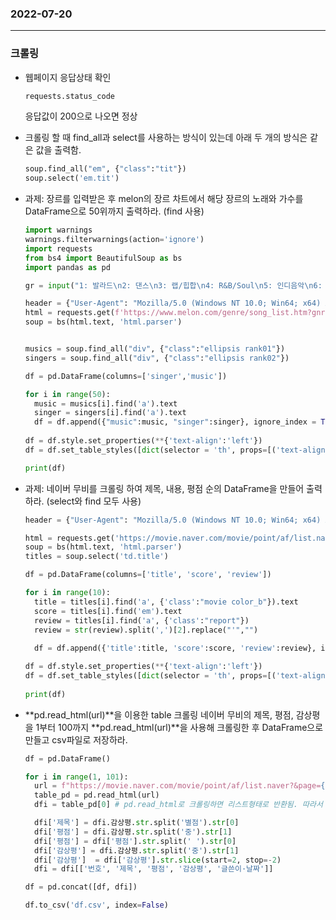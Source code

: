 ### 2022-07-20
--------------------
### 크롤링   


- 웹페이지 응답상태 확인
  ```python
  requests.status_code
  ```
  응답값이 200으로 나오면 정상  

  
- 크롤링 할 때 find_all과 select를 사용하는 방식이 있는데 아래 두 개의 방식은 같은 값을 출력함.
  ```python
  soup.find_all("em", {"class":"tit"})
  soup.select('em.tit') 
  ```
    
- 과제: 장르를 입력받은 후 melon의 장르 차트에서 해당 장르의 노래와 가수를 DataFrame으로 50위까지 출력하라. (find 사용)
  ```python
  import warnings
  warnings.filterwarnings(action='ignore')
  import requests
  from bs4 import BeautifulSoup as bs
  import pandas as pd
  
  gr = input("1: 발라드\n2: 댄스\n3: 랩/힙합\n4: R&B/Soul\n5: 인디음악\n6: 록/메탈\n7: 트로트\n8: 포크/블루스\n장르를 골라 숫자로 입력하세요: ")

  header = {"User-Agent": "Mozilla/5.0 (Windows NT 10.0; Win64; x64) AppleWebKit/537.36 (KHTML, like Gecko)"}
  html = requests.get(f'https://www.melon.com/genre/song_list.htm?gnrCode=GN0{gr}00&steadyYn=Y',  headers = header)
  soup = bs(html.text, 'html.parser')


  musics = soup.find_all("div", {"class":"ellipsis rank01"})
  singers = soup.find_all("div", {"class":"ellipsis rank02"})

  df = pd.DataFrame(columns=['singer','music'])

  for i in range(50):
    music = musics[i].find('a').text
    singer = singers[i].find('a').text
    df = df.append({"music":music, "singer":singer}, ignore_index = True)
    
  df = df.style.set_properties(**{'text-align':'left'})
  df = df.set_table_styles([dict(selector = 'th', props=[('text-align', 'left')])]) 
  
  print(df)
  ```
- 과제: 네이버 무비를 크롤링 하여 제목, 내용, 평점 순의 DataFrame을 만들어 출력하라. (select와 find 모두 사용)
  ```python
  header = {"User-Agent": "Mozilla/5.0 (Windows NT 10.0; Win64; x64) AppleWebKit/537.36 (KHTML, like Gecko)"}

  html = requests.get('https://movie.naver.com/movie/point/af/list.naver', headers = header)
  soup = bs(html.text, 'html.parser')
  titles = soup.select('td.title')

  df = pd.DataFrame(columns=['title', 'score', 'review'])

  for i in range(10):
    title = titles[i].find('a', {'class':"movie color_b"}).text
    score = titles[i].find('em').text
    review = titles[i].find('a', {'class':"report"})
    review = str(review).split(',')[2].replace("'","")
    
    df = df.append({'title':title, 'score':score, 'review':review}, ignore_index=True)

  df = df.style.set_properties(**{'text-align':'left'})
  df = df.set_table_styles([dict(selector = 'th', props=[('text-align', 'left')])]) 
    
  print(df)
  ```

- **pd.read_html(url)**을 이용한 table 크롤링
  네이버 무비의 제목, 평점, 감상평을 1부터 100까지 **pd.read_html(url)**을 사용해 크롤링한 후 DataFrame으로 만들고 csv파일로 저장하라.
  ```python
  df = pd.DataFrame()

  for i in range(1, 101):
    url = f"https://movie.naver.com/movie/point/af/list.naver?&page={i}"
    table_pd = pd.read_html(url)
    dfi = table_pd[0] # pd.read_html로 크롤링하면 리스트형태로 반환됨. 따라서 데이터프레임으로 만들기 위해서 table_pd 뒤 [0]으로 인덱싱.

    dfi['제목'] = dfi.감상평.str.split('별점').str[0]
    dfi['평점'] = dfi.감상평.str.split('중').str[1]
    dfi['평점'] = dfi['평점'].str.split(' ').str[0]
    dfi['감상평'] = dfi.감상평.str.split('중').str[1]
    dfi['감상평']  = dfi['감상평'].str.slice(start=2, stop=-2) 
    dfi = dfi[['번호', '제목', '평점', '감상평', '글쓴이·날짜']]

  df = pd.concat([df, dfi])

  df.to_csv('‪df.csv', index=False)
  ```
